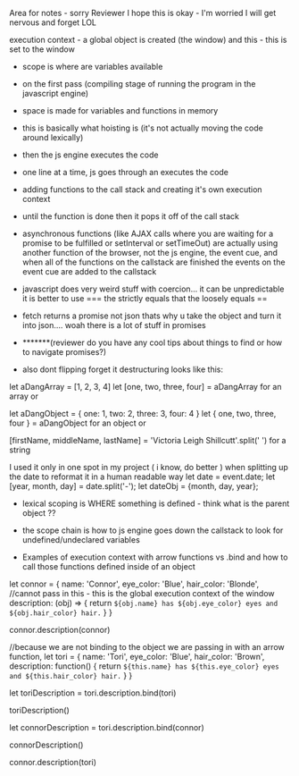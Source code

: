 
Area for notes - sorry Reviewer I hope this is okay - I'm worried I will get nervous and forget LOL

execution context - a global object is created (the window) and this - this is set to the window
- scope is where are variables available
- on the first pass (compiling stage of running the program in the javascript engine)
- space is made for variables and functions in memory
- this is basically what hoisting is (it's not actually moving the code around lexically)
- then the js engine executes the code
- one line at a time, js goes through an executes the code
- adding functions to the call stack and creating it's own execution context
- until the function is done then it pops it off of the call stack
- asynchronous functions (like AJAX calls where you are waiting for a promise to be fulfilled or setInterval or setTimeOut)  are actually using another function of the browser, not the js engine, the event cue, and when all of the functions on the callstack are finished the events on the event cue are added to the callstack 
- javascript does very weird stuff with coercion... it can be unpredictable it is better to use === the strictly equals that the loosely equals == 
- fetch returns a promise not json thats why u take the object and turn it into json.... woah there is a lot of stuff in promises 
- *******(reviewer do you have any cool tips about things to find or how to navigate promises?)


- also dont flipping forget it destructuring looks like this:

let aDangArray = [1, 2, 3, 4]
let [one, two, three, four] = aDangArray
 for an array or 

let aDangObject = {
    one: 1,
    two: 2,
    three: 3,
    four: 4
}
let { one, two, three, four } = aDangObject
  for an object or

[firstName, middleName, lastName] = 'Victoria Leigh Shillcutt'.split(' ')
  for a string

I used it only in one spot in my project ( i know, do better ) when splitting up the date to reformat it in a human readable way
let date = event.date;
let [year, month, day] = date.split('-');
let dateObj = {month, day, year};

- lexical scoping is WHERE something is defined - think what is the parent object ??
- the scope chain is how to js engine goes down the callstack to look for undefined/undeclared variables


- Examples of execution context with arrow functions vs .bind and how to call those functions defined inside of an object

let connor = {
    name: 'Connor',
    eye_color: 'Blue',
    hair_color: 'Blonde',
    //cannot pass in this - this is the global execution context of the window 
    description: (obj) => {
        return `${obj.name} has ${obj.eye_color} eyes and ${obj.hair_color} hair.`
    }
}

connor.description(connor)

//because we are not binding to the object we are passing in with an arrow function, 
let tori = {
    name: 'Tori',
    eye_color: 'Blue',
    hair_color: 'Brown',
    description: function() {
        return `${this.name} has ${this.eye_color} eyes and ${this.hair_color} hair.`
    }
}

let toriDescription = tori.description.bind(tori)

toriDescription()

let connorDescription = tori.description.bind(connor)

connorDescription()

connor.description(tori)

